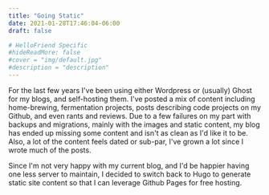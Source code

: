 ```yaml
---
title: "Going Static"
date: 2021-01-28T17:46:04-06:00
draft: false

# HelloFriend Specific
#hideReadMore: false
#cover = "img/default.jpg"
#description = "description"
---
```


For the last few years I've been using either Wordpress or (usually) Ghost for my blogs, and self-hosting them. I've posted a mix of content including home-brewing, fermentation projects, posts describing code projects on my Github, and even rants and reviews. Due to a few failures on my part with backups and migrations, mainly with the images and static content, my blog has ended up missing some content and isn't as clean as I'd like it to be. Also, a lot of the content feels dated or sub-par, I've grown a lot since I wrote much of the posts.

Since I'm not very happy with my current blog, and I'd be happier having one less server to maintain, I decided to switch back to Hugo to generate static site content so that I can leverage Github Pages for free hosting.